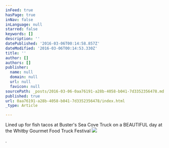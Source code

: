 ```yaml
---
inFeed: true
hasPage: true
inNav: false
inLanguage: null
starred: false
keywords: []
description: ''
datePublished: '2016-03-06T00:14:58.857Z'
dateModified: '2016-03-06T00:14:53.330Z'
title: ''
author: []
authors: []
publisher:
  name: null
  domain: null
  url: null
  favicon: null
sourcePath: _posts/2016-03-06-0aa76191-a28b-4058-b041-7d3352356478.md
published: true
url: 0aa76191-a28b-4058-b041-7d3352356478/index.html
_type: Article

---
```

Lined up for fish tacos at Buster's Sea Cove Truck on a BEAUTIFUL day at the Whitby Gourmet Food Truck Festival
![](https://the-grid-user-content.s3-us-west-2.amazonaws.com/13d09ebc-1174-4be2-aaff-85e52b64ea44.jpg)

.